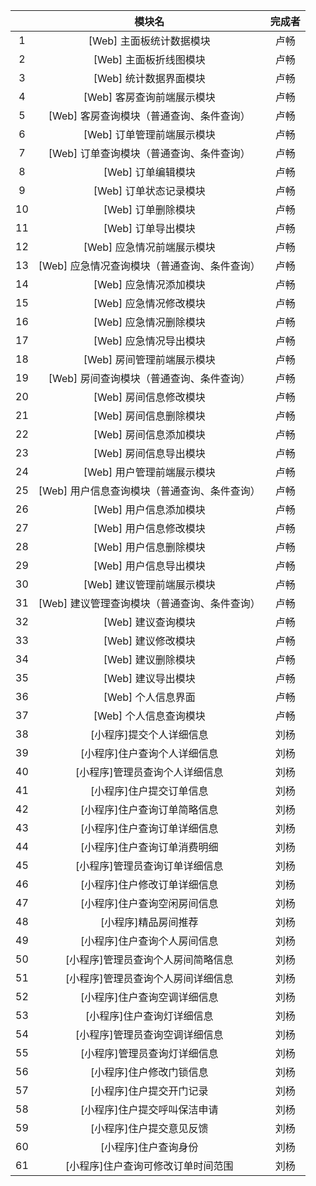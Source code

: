 |      |                    模块名                    | 完成者 |
| :--: | :------------------------------------------: | :----: |
|  1   |           [Web] 主面板统计数据模块           |  卢畅  |
|  2   |            [Web] 主面板折线图模块            |  卢畅  |
|  3   |            [Web] 统计数据界面模块            |  卢畅  |
|  4   |          [Web] 客房查询前端展示模块          |  卢畅  |
|  5   |   [Web] 客房查询模块（普通查询、条件查询）   |  卢畅  |
|  6   |          [Web] 订单管理前端展示模块          |  卢畅  |
|  7   |   [Web] 订单查询模块（普通查询、条件查询）   |  卢畅  |
|  8   |              [Web] 订单编辑模块              |  卢畅  |
|  9   |            [Web] 订单状态记录模块            |  卢畅  |
|  10  |              [Web] 订单删除模块              |  卢畅  |
|  11  |              [Web] 订单导出模块              |  卢畅  |
|  12  |          [Web] 应急情况前端展示模块          |  卢畅  |
|  13  | [Web] 应急情况查询模块（普通查询、条件查询） |  卢畅  |
|  14  |            [Web] 应急情况添加模块            |  卢畅  |
|  15  |            [Web] 应急情况修改模块            |  卢畅  |
|  16  |            [Web] 应急情况删除模块            |  卢畅  |
|  17  |            [Web] 应急情况导出模块            |  卢畅  |
|  18  |          [Web] 房间管理前端展示模块          |  卢畅  |
|  19  |   [Web] 房间查询模块（普通查询、条件查询）   |  卢畅  |
|  20  |            [Web] 房间信息修改模块            |  卢畅  |
|  21  |            [Web] 房间信息删除模块            |  卢畅  |
|  22  |            [Web] 房间信息添加模块            |  卢畅  |
|  23  |            [Web] 房间信息导出模块            |  卢畅  |
|  24  |          [Web] 用户管理前端展示模块          |  卢畅  |
|  25  | [Web] 用户信息查询模块（普通查询、条件查询） |  卢畅  |
|  26  |            [Web] 用户信息添加模块            |  卢畅  |
|  27  |            [Web] 用户信息修改模块            |  卢畅  |
|  28  |            [Web] 用户信息删除模块            |  卢畅  |
|  29  |            [Web] 用户信息导出模块            |  卢畅  |
|  30  |          [Web] 建议管理前端展示模块          |  卢畅  |
|  31  | [Web] 建议管理查询模块（普通查询、条件查询） |  卢畅  |
|  32  |              [Web] 建议查询模块              |  卢畅  |
|  33  |              [Web] 建议修改模块              |  卢畅  |
|  34  |              [Web] 建议删除模块              |  卢畅  |
|  35  |              [Web] 建议导出模块              |  卢畅  |
|  36  |              [Web] 个人信息界面              |  卢畅  |
|  37  |            [Web] 个人信息查询模块            |  卢畅  |
|  38  |           [小程序]提交个人详细信息           |  刘杨  |
|  39  |         [小程序]住户查询个人详细信息         |  刘杨  |
|  40  |        [小程序]管理员查询个人详细信息        |  刘杨  |
|  41  |           [小程序]住户提交订单信息           |  刘杨  |
|  42  |         [小程序]住户查询订单简略信息         |  刘杨  |
|  43  |         [小程序]住户查询订单详细信息         |  刘杨  |
|  44  |         [小程序]住户查询订单消费明细         |  刘杨  |
|  45  |        [小程序]管理员查询订单详细信息        |  刘杨  |
|  46  |         [小程序]住户修改订单详细信息         |  刘杨  |
|  47  |         [小程序]住户查询空闲房间信息         |  刘杨  |
|  48  |             [小程序]精品房间推荐             |  刘杨  |
|  49  |         [小程序]住户查询个人房间信息         |  刘杨  |
|  50  |      [小程序]管理员查询个人房间简略信息      |  刘杨  |
|  51  |      [小程序]管理员查询个人房间详细信息      |  刘杨  |
|  52  |         [小程序]住户查询空调详细信息         |  刘杨  |
|  53  |          [小程序]住户查询灯详细信息          |  刘杨  |
|  54  |        [小程序]管理员查询空调详细信息        |  刘杨  |
|  55  |         [小程序]管理员查询灯详细信息         |  刘杨  |
|  56  |           [小程序]住户修改门锁信息           |  刘杨  |
|  57  |           [小程序]住户提交开门记录           |  刘杨  |
|  58  |         [小程序]住户提交呼叫保洁申请         |  刘杨  |
|  59  |           [小程序]住户提交意见反馈           |  刘杨  |
|  60  |             [小程序]住户查询身份             |  刘杨  |
|  61  |      [小程序]住户查询可修改订单时间范围      |  刘杨  |





